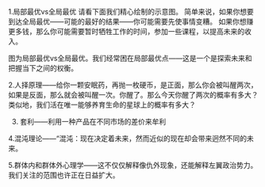 1.局部最优vs全局最优
请看下面我们精心绘制的示意图。
简单来说，如果你想要到达全局最优——可能的最好的结果——你可能需要先使事情变糟。
如果你想赚更多钱，那么你可能需要暂时牺牲工作的时间，参加一些课程，以提高未来的收入。

图为局部最优vs全局最优。我们经常困在局部最优点——这是一个是探索未来和把握当下之间的权衡。

2.人择原理——给你一颗安眠药，再抛一枚硬币，是正面，那么你会被叫醒两次，如果是反面，那么就会被叫醒一次。你醒了。那么今天你醒了两次的概率有多大？类似地，我们活在唯一能够养育生命的星球上的概率有多大？

3. 套利——利用一种产品在不同市场的差价来牟利

4.混沌理论——“混沌：现在决定着未来，然而近似的现在却会带来迥然不同的未来。

5.群体内和群体外心理学——这不仅仅解释像仇外现象，还能解释左翼政治势力。我们关注的范围也许正在日益扩大。